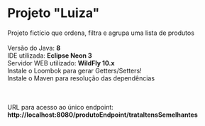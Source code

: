 # Projeto "Luiza"
Projeto fictício que ordena, filtra e agrupa uma lista de produtos
<br/><br/>
Versão do Java: <b>8</b>
<br/>
IDE utilizada: <b>Eclipse Neon 3</b>
<br/>
Servidor WEB utilizado: <b>WildFly 10.x</b>
<br/>
Instale o Loombok para gerar Getters/Setters!
<br/>
Instale o Maven para resolução das dependências

<br/><br/>
URL para acesso ao único endpoint: <b> http://localhost:8080/produtoEndpoint/trataItensSemelhantes </b>
